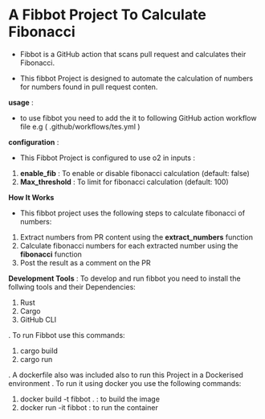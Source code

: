 # A  Fibbot Project To Calculate Fibonacci
- Fibbot is a GitHub action that scans pull request and calculates their Fibonacci.

- This fibbot Project is designed to automate the calculation of numbers for numbers found in pull request conten.

**usage** : 
- to use fibbot you need to add the it to following GitHub action workflow file 
e.g ( .github/workflows/tes.yml )

**configuration** :
- This Fibbot Project is configured to use o2 in inputs :
1. **enable_fib** : To enable or disable fibonacci calculation (default: false)
2. **Max_threshold** : To limit for fibonacci calculation (default: 100)

**How It Works**
- This fibbot project uses the following steps to calculate fibonacci of numbers:
1. Extract numbers from PR content using the **extract_numbers** function
2. Calculate fibonacci numbers for each extracted number using the **fibonacci** function 
3. Post the result as a comment on the PR

**Development Tools** : To develop and run  fibbot you need to install the follwing tools and their Dependencies: 

1. Rust
2. Cargo
3.  GitHub CLI

. To run Fibbot use this commands: 
1.  cargo build
2. cargo run

.  A dockerfile also was included also to run this Project in a Dockerised environment
. To run it using docker you use the following commands:
1. docker build -t fibbot . : to build the image
2. docker run -it fibbot : to run the container